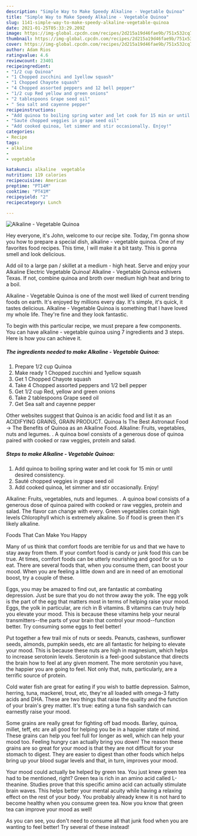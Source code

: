 ```yaml
---
description: "Simple Way to Make Speedy Alkaline - Vegetable Quinoa"
title: "Simple Way to Make Speedy Alkaline - Vegetable Quinoa"
slug: 1141-simple-way-to-make-speedy-alkaline-vegetable-quinoa
date: 2021-01-25T05:33:29.209Z
image: https://img-global.cpcdn.com/recipes/2d215a19d46fae9b/751x532cq70/alkaline-vegetable-quinoa-recipe-main-photo.jpg
thumbnail: https://img-global.cpcdn.com/recipes/2d215a19d46fae9b/751x532cq70/alkaline-vegetable-quinoa-recipe-main-photo.jpg
cover: https://img-global.cpcdn.com/recipes/2d215a19d46fae9b/751x532cq70/alkaline-vegetable-quinoa-recipe-main-photo.jpg
author: Adam Rios
ratingvalue: 4.6
reviewcount: 23401
recipeingredient:
- "1/2 cup Quinoa"
- "1 Chopped zucchini and 1yellow squash"
- "1 Chopped Chayote squash"
- "4 Chopped assorted peppers and 12 bell pepper"
- "1/2 cup Red yellow and green onions"
- "2 tablespoons Grape seed oil"
- " Sea salt and cayenne pepper"
recipeinstructions:
- "Add quinoa to boiling spring water and let cook for 15 min or until desired consistency."
- "Sauté chopped veggies in grape seed oil"
- "Add cooked quinoa, let simmer and stir occasionally. Enjoy!"
categories:
- Recipe
tags:
- alkaline
- 
- vegetable

katakunci: alkaline  vegetable 
nutrition: 119 calories
recipecuisine: American
preptime: "PT14M"
cooktime: "PT41M"
recipeyield: "2"
recipecategory: Lunch

---
```



![Alkaline - Vegetable Quinoa](https://img-global.cpcdn.com/recipes/2d215a19d46fae9b/751x532cq70/alkaline-vegetable-quinoa-recipe-main-photo.jpg)

Hey everyone, it's John, welcome to our recipe site. Today, I'm gonna show you how to prepare a special dish, alkaline - vegetable quinoa. One of my favorites food recipes. This time, I will make it a bit tasty. This is gonna smell and look delicious.

Add oil to a large pan / skillet at a medium - high heat. Serve and enjoy your Alkaline Electric Vegetable Quinoa! Alkaline - Vegetable Quinoa eshivers Texas. If not, combine quinoa and broth over medium high heat and bring to a boil.

Alkaline - Vegetable Quinoa is one of the most well liked of current trending foods on earth. It's enjoyed by millions every day. It's simple, it's quick, it tastes delicious. Alkaline - Vegetable Quinoa is something that I have loved my whole life. They're fine and they look fantastic.


To begin with this particular recipe, we must prepare a few components. You can have alkaline - vegetable quinoa using 7 ingredients and 3 steps. Here is how you can achieve it.

<!--inarticleads1-->

##### The ingredients needed to make Alkaline - Vegetable Quinoa:

1. Prepare 1/2 cup Quinoa
1. Make ready 1 Chopped zucchini and 1yellow squash
1. Get 1 Chopped Chayote squash
1. Take 4 Chopped assorted peppers and 1/2 bell pepper
1. Get 1/2 cup Red, yellow and green onions
1. Take 2 tablespoons Grape seed oil
1. Get  Sea salt and cayenne pepper


Other websites suggest that Quinoa is an acidic food and list it as an ACIDIFYING GRAINS, GRAIN PRODUCT. Quinoa Is The Best Astronaut Food → The Benefits of Quinoa as an Alkaline Food. Alkaline: Fruits, vegetables, nuts and legumes. . A quinoa bowl consists of a generous dose of quinoa paired with cooked or raw veggies, protein and salad. 

<!--inarticleads2-->

##### Steps to make Alkaline - Vegetable Quinoa:

1. Add quinoa to boiling spring water and let cook for 15 min or until desired consistency.
1. Sauté chopped veggies in grape seed oil
1. Add cooked quinoa, let simmer and stir occasionally. Enjoy!


Alkaline: Fruits, vegetables, nuts and legumes. . A quinoa bowl consists of a generous dose of quinoa paired with cooked or raw veggies, protein and salad. The flavor can change with every. Green vegetables contain high levels Chlorophyll which is extremely alkaline. So if food is green then it&#39;s likely alkaline. 

Foods That Can Make You Happy


Many of us think that comfort foods are terrible for us and that we have to stay away from them. If your comfort food is candy or junk food this can be true. At times, comfort foods can be utterly nourishing and good for us to eat. There are several foods that, when you consume them, can boost your mood. When you are feeling a little down and are in need of an emotional boost, try a couple of these.

Eggs, you may be amazed to find out, are fantastic at combating depression. Just be sure that you do not throw away the yolk. The egg yolk is the part of the egg that matters most in terms of helping raise your mood. Eggs, the yolk in particular, are rich in B vitamins. B vitamins can truly help you elevate your mood. This is because these vitamins help your neural transmitters--the parts of your brain that control your mood--function better. Try consuming some eggs to feel better!

Put together a few trail mix of nuts or seeds. Peanuts, cashews, sunflower seeds, almonds, pumpkin seeds, etc are all fantastic for helping to elevate your mood. This is because these nuts are high in magnesium, which helps to increase serotonin levels. Serotonin is a feel-good substance that directs the brain how to feel at any given moment. The more serotonin you have, the happier you are going to feel. Not only that, nuts, particularly, are a terrific source of protein.

Cold water fish are great for eating if you wish to battle depression. Salmon, herring, tuna, mackerel, trout, etc, they're all loaded with omega-3 fatty acids and DHA. These are two things that raise the quality and the function of your brain's grey matter. It's true: eating a tuna fish sandwich can earnestly raise your mood. 

Some grains are really great for fighting off bad moods. Barley, quinoa, millet, teff, etc are all good for helping you be in a happier state of mind. These grains can help you feel full for longer as well, which can help your mood too. Feeling hungry can actually bring you down! The reason these grains are so great for your mood is that they are not difficult for your stomach to digest. They are easier to digest than other foods which helps bring up your blood sugar levels and that, in turn, improves your mood.

Your mood could actually be helped by green tea. You just knew green tea had to be mentioned, right? Green tea is rich in an amino acid called L-theanine. Studies prove that this specific amino acid can actually stimulate brain waves. This helps better your mental acuity while having a relaxing effect on the rest of your body. You probably already knew it is not hard to become healthy when you consume green tea. Now you know that green tea can improve your mood as well!

As you can see, you don't need to consume all that junk food when you are wanting to feel better! Try several of these instead!

